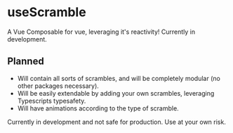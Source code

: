 # useScramble

A Vue Composable for vue, leveraging it's reactivity!
Currently in development.

## Planned 
- Will contain all sorts of scrambles, and will be completely modular (no other packages necessary).
- Will be easily extendable by adding your own scrambles, leveraging Typescripts typesafety.
- Will have animations according to the type of scramble. 

Currently in development and not safe for production. Use at your own risk.